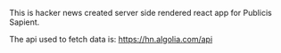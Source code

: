 This is hacker news created  server side rendered react app for Publicis Sapient.

The api used to fetch data is: https://hn.algolia.com/api
